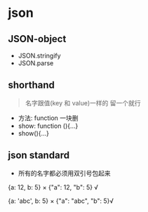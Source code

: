 # json

## JSON-object

- JSON.stringify
- JSON.parse

## shorthand

> 名字跟值(key 和 value)一样的 留一个就行

- 方法: function 一块删
- show: function (){...}
- show(){...}

## json standard

- 所有的名字都必须用双引号包起来

{a: 12, b: 5} ×
{"a": 12, "b": 5} √

{a: 'abc', b: 5} ×
{"a": "abc", "b": 5}√
